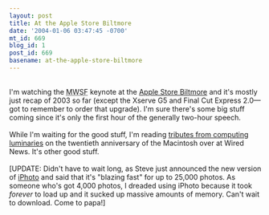 ```yaml
---
layout: post
title: At the Apple Store Biltmore
date: '2004-01-06 03:47:45 -0700'
mt_id: 669
blog_id: 1
post_id: 669
basename: at-the-apple-store-biltmore
---
```

<br />I'm watching the <acronym title="MacWorld San Francisco">MWSF</acronym> keynote at the <a href="http://www.apple.com/retail/biltmore/">Apple Store Biltmore</a> and it's mostly just recap of 2003 so far (except the Xserve G5 and Final Cut Express 2.0&#x2014;got to remember to order that upgrade). I'm sure there's some big stuff coming since it's only the first hour of the generally two-hour speech.<br /><br />While I'm waiting for the good stuff, I'm reading <a href="http://www.wired.com/news/mac/0,2125,61730,00.html?tw=newsletter_topstories_html">tributes from computing luminaries</a> on the twentieth anniversary of the Macintosh over at Wired News. It's other good stuff.<br /><br />[UPDATE: Didn't have to wait long, as Steve just announced the new version of <a href="http://www.apple.com/iphoto/">iPhoto</a> and said that it's "blazing fast" for up to 25,000 photos. As someone who's got 4,000 photos, I dreaded using iPhoto because it took <em>forever</em> to load up and it sucked up massive amounts of memory. Can't wait to download. Come to papa!]<br /><br /><br />
